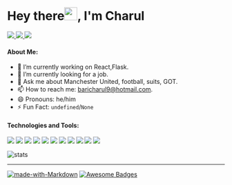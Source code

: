 <h1>Hey there<img src="https://raw.githubusercontent.com/MartinHeinz/MartinHeinz/master/wave.gif" width="30px">, I'm Charul</h1>
<p>
  <a href="https://www.linkedin.com/in/baricharul">
    <img src="https://img.shields.io/badge/-Charul Bari-blue?style=plastic&logo=Linkedin&logoColor=white&link=https://www.linkedin.com/in/baricharul/" />
  </a>
  <a href="mailto:baricharul9@hotmail.com">
    <img src="https://img.shields.io/badge/-baricharul9@hotmail.com-d14836?style=plastic&logo=Gmail&logoColor=white"/>
  </a>
  <a href="https://twitter.com/charulbari">
    <img src="https://img.shields.io/badge/-charulbari-blue?style=plastic&logo=Twitter&logoColor=white" />
  </a>
  
</p>


<!--
**Charul090/Charul090** is a ✨ _special_ ✨ repository because its `README.md` (this file) appears on your GitHub profile.
!-->
#### About Me:
- 🔭 I’m currently working on React,Flask.
- 🌱 I’m currently looking for a job.
- 💬 Ask me about Manchester United, football, suits, GOT.
- 📫 How to reach me: baricharul9@hotmail.com.
- :smile: Pronouns: he/him
- :zap: Fun Fact: ```undefined```/```None```

#### Technologies and Tools:

<p>
  <img src="https://img.shields.io/badge/html5%20-%23E34F26.svg?&style=for-the-badge&logo=html5&logoColor=white"/>
  <img src="https://img.shields.io/badge/css3%20-%231572B6.svg?&style=for-the-badge&logo=css3&logoColor=white"/>
  <img src="https://img.shields.io/badge/javascript%20-%23323330.svg?&style=for-the-badge&logo=javascript&logoColor=%23F7DF1E"/>
  <img src="https://img.shields.io/badge/react%20-%2320232a.svg?&style=for-the-badge&logo=react&logoColor=%2361DAFB"/>
  <img src="https://img.shields.io/badge/bootstrap%20-%23563D7C.svg?&style=for-the-badge&logo=bootstrap&logoColor=white"/>
  <img src="https://img.shields.io/badge/material%20ui%20-%230081CB.svg?&style=for-the-badge&logo=material-ui&logoColor=white"/>
  <img src="https://img.shields.io/badge/redux%20-%23593d88.svg?&style=for-the-badge&logo=redux&logoColor=white"/>
  <img src="https://img.shields.io/badge/python%20-%2314354C.svg?&style=for-the-badge&logo=python&logoColor=white"/>
  <img src="https://img.shields.io/badge/flask%20-%23000.svg?&style=for-the-badge&logo=flask&logoColor=white"/>
  <img src="https://img.shields.io/badge/mysql-%2300f.svg?&style=for-the-badge&logo=mysql&logoColor=white"/>
  <img src="https://img.shields.io/badge/AWS%20-%23FF9900.svg?&style=for-the-badge&logo=amazon-aws&logoColor=white"/>
</p>

<p>
<img src="https://github-readme-stats.charul090.vercel.app/api?username=Charul090&count_private=true&show_icons=true&theme=dracula" alt="stats"/>
</p>


<hr/>

[![made-with-Markdown](https://img.shields.io/badge/Made%20with-Markdown-1f425f.svg)](http://commonmark.org) [![Awesome Badges](https://img.shields.io/badge/badges-awesome-green.svg)](https://github.com/Naereen/badges)

